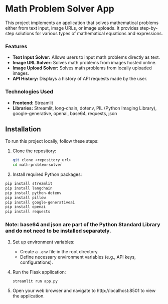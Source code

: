 # Math Problem Solver  App

This project implements an  application that solves mathematical problems either from text input, image URLs, or image uploads. It provides step-by-step solutions for various types of mathematical equations and expressions.
### Features
   - **Text Input Solver:** Allows users to input math problems directly as text.
   - **Image URL Solver:** Solves math problems from images hosted online.
   - **Image Upload Solver:** Solves math problems from locally uploaded images.
   - **API History:** Displays a history of API requests made by the user.
### Technologies Used
- **Frontend:** Streamlit
- **Libraries:** Streamlit, long-chain, dotenv, PIL (Python Imaging Library), google-generative, openai, base64, requests, json

## Installation

To run this project locally, follow these steps:

1. Clone the repository:

   ```bash
   git clone <repository_url>
   cd math-problem-solver
   ```

2. Install required Python packages:
```bash
pip install streamlit
pip install langchain
pip install python-dotenv
pip install pillow  
pip install google-generativeai
pip install openai
pip install requests
 ```
### Note: base64 and json are part of the Python Standard Library and do not need to be installed separately.


3. Set up environment variables:
   
   - Create a `.env` file in the root directory.
   - Define necessary environment variables (e.g., API keys, configurations).

4. Run the Flask application:

   ```bash
   streamlit run app.py
   ```

5. Open your web browser and navigate to http://localhost:8501 to view the application.
